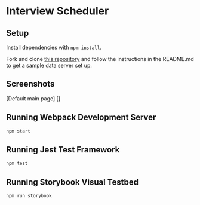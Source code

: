 # Interview Scheduler


## Setup

Install dependencies with `npm install`.

Fork and clone [this repository](https://github.com/Jaedentw/scheduler-api) and follow the instructions in the README.md to get a sample data server set up.

## Screenshots
  [Default main page]
  []

## Running Webpack Development Server

```sh
npm start
```

## Running Jest Test Framework

```sh
npm test
```

## Running Storybook Visual Testbed

```sh
npm run storybook
```
